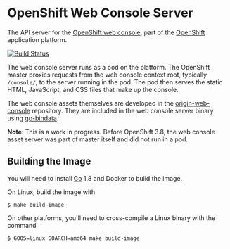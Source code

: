 OpenShift Web Console Server
============================

The API server for the [OpenShift web console](https://github.com/openshift/origin-web-console), part of the
[OpenShift](https://github.com/openshift/origin) application platform.

[![Build Status](https://travis-ci.org/openshift/origin-web-console-server.svg?branch=master)](https://travis-ci.org/openshift/origin-web-console-server)

The web console server runs as a pod on the platform. The OpenShift master
proxies requests from the web console context root, typically `/console/`, to
the server running in the pod. The pod then serves the static HTML, JavaScript,
and CSS files that make up the console.

The web console assets themselves are developed in the
[origin-web-console](https://github.com/openshift/origin-web-console)
repository. They are included in the web console server binary using
[go-bindata](https://github.com/jteeuwen/go-bindata).

**Note**: This is a work in progress. Before OpenShift 3.8, the web console
asset server was part of master itself and did not run in a pod.

Building the Image
------------------

You will need to install [Go](https://golang.org/) 1.8 and Docker to build the image.

On Linux, build the image with

```
$ make build-image
```

On other platforms, you'll need to cross-compile a Linux binary with the command

```
$ GOOS=linux GOARCH=amd64 make build-image
```
